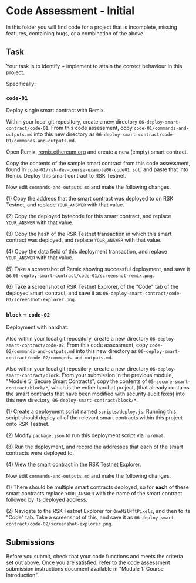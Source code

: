 # Code Assessment - Initial

In this folder you will find code for a project that is
incomplete, missing features, containing bugs,
or a combination of the above.

## Task

Your task is to identify + implement to attain the
correct behaviour in this project.

Specifically:

### `code-01`

Deploy single smart contract with Remix.

Within your local git repository,
create a new directory `06-deploy-smart-contract/code-01`.
From this code assessment, copy
`code-01/commands-and-outputs.md`
into this new directory as
`06-deploy-smart-contract/code-01/commands-and-outputs.md`.

Open Remix,
[remix.ethereum.org](https://remix.ethereum.org/)
and create a new (empty) smart contract.

Copy the contents of the sample smart contract from this code assessment, found in
`code-01/rsk-dev-course-example06-code01.sol`,
and paste that into Remix.
Deploy this smart contract to RSK Testnet.

Now edit `commands-and-outputs.md`
and make the following changes.

(1)
Copy the address that the smart contract was deployed to on RSK Testnet,
and replace `YOUR_ANSWER` with that value.

(2)
Copy the deployed bytecode for this smart contract,
and replace `YOUR_ANSWER` with that value.

(3)
Copy the hash of the RSK Testnet transaction
in which this smart contract was deployed,
and replace `YOUR_ANSWER` with that value.

(4)
Copy the data field of this deployment transaction,
and replace `YOUR_ANSWER` with that value.

(5)
Take a screenshot of Remix showing successful deployment, and save it as
`06-deploy-smart-contract/code-01/screenshot-remix.png`.

(6)
Take a screenshot of RSK Testnet Explorer, of the "Code" tab of the deployed smart contract, and save it as
`06-deploy-smart-contract/code-01/screenshot-explorer.png`.

### `block` + `code-02`

Deployment with hardhat.

Also within your local git repository,
create a new directory `06-deploy-smart-contract/code-02`.
From this code assessment, copy
`code-02/commands-and-outputs.md`
into this new directory as
`06-deploy-smart-contract/code-02/commands-and-outputs.md`.

Also within your local git repository,
create a new directory `06-deploy-smart-contract/block`.
From your submission in the previous module,
"Module 5: Secure Smart Contracts",
copy the contents of `05-secure-smart-contract/block/*`,
which is the entire hardhat project,
(that already contains the smart contracts that have been modified with security audit fixes)
into this new directory, `06-deploy-smart-contract/block/*`.

(1)
Create a deployment script named `scripts/deploy.js`.
Running this script should deploy all of the
relevant smart contracts within this project
onto RSK Testnet.

(2)
Modify `package.json` to run this deployment script via `hardhat`.

(3)
Run the deployment, and record the addresses that each
of the smart contracts were deployed to.

(4)
View the smart contract in the RSK Testnet Explorer.

Now edit `commands-and-outputs.md`
and make the following changes.

(1)
There should be multiple smart contracts deployed,
so for **each** of these smart contracts
replace `YOUR_ANSWER` with the name of the smart contract
followed by its deployed address.

(2)
Navigate to the RSK Testnet Explorer for `OneMilNftPixels`,
and then to its "Code" tab.
Take a screenshot of this, and save it as
`06-deploy-smart-contract/code-02/screenshot-explorer.png`.

## Submissions

Before you submit, check that your code functions
and meets the criteria set out above.
Once you are satisfied, refer to the
code assessment submission instructions document
available in "Module 1: Course Introduction".
